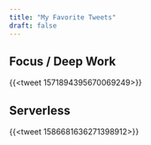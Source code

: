 ```yaml
---
title: "My Favorite Tweets"
draft: false
---
```


## Focus / Deep Work

{{<tweet 1571894395670069249>}}

## Serverless

{{<tweet 1586681636271398912>}}
